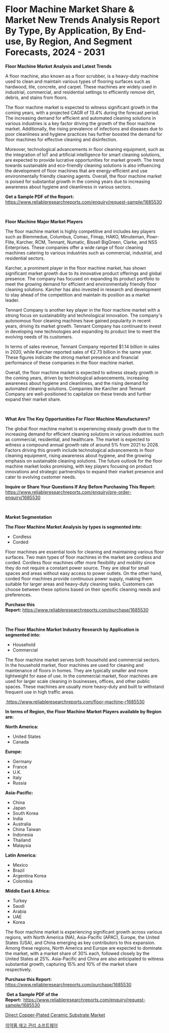 <p><h1>Floor Machine Market Share & Market New Trends Analysis Report By Type, By Application, By End-use, By Region, And Segment Forecasts, 2024 - 2031</h1></p><p><strong>Floor Machine Market Analysis and Latest Trends</strong></p>
<p><p>A floor machine, also known as a floor scrubber, is a heavy-duty machine used to clean and maintain various types of flooring surfaces such as hardwood, tile, concrete, and carpet. These machines are widely used in industrial, commercial, and residential settings to efficiently remove dirt, debris, and stains from floors.</p><p>The floor machine market is expected to witness significant growth in the coming years, with a projected CAGR of 13.4% during the forecast period. The increasing demand for efficient and automated cleaning solutions in various industries is a key factor driving the growth of the floor machine market. Additionally, the rising prevalence of infections and diseases due to poor cleanliness and hygiene practices has further boosted the demand for floor machines for effective cleaning and disinfection.</p><p>Moreover, technological advancements in floor cleaning equipment, such as the integration of IoT and artificial intelligence for smart cleaning solutions, are expected to provide lucrative opportunities for market growth. The trend towards sustainable and eco-friendly cleaning solutions is also influencing the development of floor machines that are energy-efficient and use environmentally friendly cleaning agents. Overall, the floor machine market is poised for substantial growth in the coming years due to increasing awareness about hygiene and cleanliness in various sectors.</p></p>
<p><strong>Get a Sample PDF of the Report:&nbsp;</strong> <a href="https://www.reliableresearchreports.com/enquiry/request-sample/1685530">https://www.reliableresearchreports.com/enquiry/request-sample/1685530</a></p>
<p>&nbsp;</p>
<p><strong>Floor Machine Major Market Players</strong></p>
<p><p>The floor machine market is highly competitive and includes key players such as Biemmedue, Columbus, Comac, Fimap, HAKO, Minuteman, Powr-Flite, Karcher, RCM, Tennant, Numatic, Bissell BigGreen, Clarke, and NSS Enterprises. These companies offer a wide range of floor cleaning machines catering to various industries such as commercial, industrial, and residential sectors.</p><p>Karcher, a prominent player in the floor machine market, has shown significant market growth due to its innovative product offerings and global presence. The company has focused on expanding its product portfolio to meet the growing demand for efficient and environmentally friendly floor cleaning solutions. Karcher has also invested in research and development to stay ahead of the competition and maintain its position as a market leader.</p><p>Tennant Company is another key player in the floor machine market with a strong focus on sustainability and technological innovation. The company's autonomous floor cleaning machines have gained popularity in recent years, driving its market growth. Tennant Company has continued to invest in developing new technologies and expanding its product line to meet the evolving needs of its customers.</p><p>In terms of sales revenue, Tennant Company reported $1.14 billion in sales in 2020, while Karcher reported sales of €2.73 billion in the same year. These figures indicate the strong market presence and financial performance of these companies in the floor machine market.</p><p>Overall, the floor machine market is expected to witness steady growth in the coming years, driven by technological advancements, increasing awareness about hygiene and cleanliness, and the rising demand for automated cleaning solutions. Companies like Karcher and Tennant Company are well-positioned to capitalize on these trends and further expand their market share.</p></p>
<p>&nbsp;</p>
<p><strong>What Are The Key Opportunities For Floor Machine Manufacturers?</strong></p>
<p><p>The global floor machine market is experiencing steady growth due to the increasing demand for efficient cleaning solutions in various industries such as commercial, residential, and healthcare. The market is expected to witness a compound annual growth rate of around 5% from 2021 to 2026. Factors driving this growth include technological advancements in floor cleaning equipment, rising awareness about hygiene, and the growing emphasis on sustainable cleaning solutions. The future outlook for the floor machine market looks promising, with key players focusing on product innovations and strategic partnerships to expand their market presence and cater to evolving customer needs.</p></p>
<p><strong>Inquire or Share Your Questions If Any Before Purchasing This Report:</strong> <a href="https://www.reliableresearchreports.com/enquiry/pre-order-enquiry/1685530">https://www.reliableresearchreports.com/enquiry/pre-order-enquiry/1685530</a></p>
<p>&nbsp;</p>
<p><strong>Market Segmentation</strong></p>
<p><strong>The Floor Machine Market Analysis by types is segmented into:</strong></p>
<p><ul><li>Cordless</li><li>Corded</li></ul></p>
<p><p>Floor machines are essential tools for cleaning and maintaining various floor surfaces. Two main types of floor machines in the market are cordless and corded. Cordless floor machines offer more flexibility and mobility since they do not require a constant power source. They are ideal for small spaces and areas without easy access to power outlets. On the other hand, corded floor machines provide continuous power supply, making them suitable for larger areas and heavy-duty cleaning tasks. Customers can choose between these options based on their specific cleaning needs and preferences.</p></p>
<p><strong>Purchase this Report:&nbsp;</strong><a href="https://www.reliableresearchreports.com/purchase/1685530">https://www.reliableresearchreports.com/purchase/1685530</a></p>
<p>&nbsp;</p>
<p><strong>The Floor Machine Market Industry Research by Application is segmented into:</strong></p>
<p><ul><li>Household</li><li>Commercial</li></ul></p>
<p><p>The floor machine market serves both household and commercial sectors. In the household market, floor machines are used for cleaning and maintenance of floors in homes. They are typically smaller and more lightweight for ease of use. In the commercial market, floor machines are used for larger scale cleaning in businesses, offices, and other public spaces. These machines are usually more heavy-duty and built to withstand frequent use in high traffic areas.</p></p>
<p><a href="https://www.reliableresearchreports.com/floor-machine-r1685530">&nbsp;https://www.reliableresearchreports.com/floor-machine-r1685530</a></p>
<p><strong>In terms of Region, the Floor Machine Market Players available by Region are:</strong></p>
<p>
    <p> <strong> North America: </strong>
        <ul>
            <li>United States</li>
            <li>Canada</li>
        </ul>
        </p> 
    <p> <strong> Europe: </strong>
        <ul>
            <li>Germany</li>
            <li>France</li>
            <li>U.K.</li>
            <li>Italy</li>
            <li>Russia</li>
        </ul>
        </p> 
    <p> <strong> Asia-Pacific: </strong>
        <ul>
            <li>China</li>
            <li>Japan</li>
            <li>South Korea</li>
            <li>India</li>
            <li>Australia</li>
            <li>China Taiwan</li>
            <li>Indonesia</li>
            <li>Thailand</li>
            <li>Malaysia</li>
        </ul>
        </p> 
    <p> <strong> Latin America: </strong>
        <ul>
            <li>Mexico</li>
            <li>Brazil</li>
            <li>Argentina Korea</li>
            <li>Colombia</li>
        </ul>
        </p> 
    <p> <strong> Middle East & Africa: </strong>
        <ul>
            <li>Turkey</li>
            <li>Saudi</li>
            <li>Arabia</li>
            <li>UAE</li>
            <li>Korea</li>
        </ul>
    </p>
    </p>
<p><p>The floor machine market is experiencing significant growth across various regions, with North America (NA), Asia-Pacific (APAC), Europe, the United States (USA), and China emerging as key contributors to this expansion. Among these regions, North America and Europe are expected to dominate the market, with a market share of 30% each, followed closely by the United States at 25%. Asia-Pacific and China are also anticipated to witness substantial growth, capturing 15% and 10% of the market share respectively.</p></p>
<p><strong>Purchase this Report: </strong><a href="https://www.reliableresearchreports.com/purchase/1685530">https://www.reliableresearchreports.com/purchase/1685530</a></p>
<p>&nbsp;<strong>Get a Sample PDF of the Report:&nbsp;&nbsp;</strong><a href="https://www.reliableresearchreports.com/enquiry/request-sample/1685530">https://www.reliableresearchreports.com/enquiry/request-sample/1685530</a></p>
<p><strong></strong></p>
<p><p><a href="https://github.com/brendafegmorris532/Market-Research-Report-List-1/blob/main/direct-copper-plated-ceramic-substrate-market.md">Direct Copper-Plated Ceramic Substrate Market</a></p><p><a href="https://github.com/vskv4779xr1/Market-Research-Report-List-3/blob/main/255757145247.md">의약품 재고 관리 소프트웨어</a></p></p>
